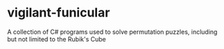 # vigilant-funicular
A collection of C# programs used to solve permutation puzzles, including but not limited to the Rubik's Cube
